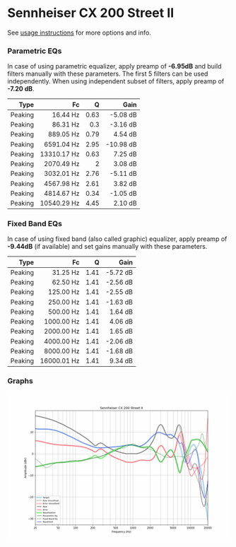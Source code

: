 # Sennheiser CX 200 Street II
See [usage instructions](https://github.com/jaakkopasanen/AutoEq#usage) for more options and info.

### Parametric EQs
In case of using parametric equalizer, apply preamp of **-6.95dB** and build filters manually
with these parameters. The first 5 filters can be used independently.
When using independent subset of filters, apply preamp of **-7.20 dB**.

| Type    | Fc          |    Q | Gain      |
|--------:|------------:|-----:|----------:|
| Peaking | 16.44 Hz    | 0.63 | -5.08 dB  |
| Peaking | 86.31 Hz    | 0.3  | -3.16 dB  |
| Peaking | 889.05 Hz   | 0.79 | 4.54 dB   |
| Peaking | 6591.04 Hz  | 2.95 | -10.98 dB |
| Peaking | 13310.17 Hz | 0.63 | 7.25 dB   |
| Peaking | 2070.49 Hz  | 2    | 3.08 dB   |
| Peaking | 3032.01 Hz  | 2.76 | -5.11 dB  |
| Peaking | 4567.98 Hz  | 2.61 | 3.82 dB   |
| Peaking | 4814.67 Hz  | 0.34 | -1.05 dB  |
| Peaking | 10540.29 Hz | 4.45 | 2.10 dB   |

### Fixed Band EQs
In case of using fixed band (also called graphic) equalizer, apply preamp of **-9.44dB**
(if available) and set gains manually with these parameters.

| Type    | Fc          |    Q | Gain     |
|--------:|------------:|-----:|---------:|
| Peaking | 31.25 Hz    | 1.41 | -5.72 dB |
| Peaking | 62.50 Hz    | 1.41 | -2.56 dB |
| Peaking | 125.00 Hz   | 1.41 | -2.55 dB |
| Peaking | 250.00 Hz   | 1.41 | -1.63 dB |
| Peaking | 500.00 Hz   | 1.41 | 1.64 dB  |
| Peaking | 1000.00 Hz  | 1.41 | 4.06 dB  |
| Peaking | 2000.00 Hz  | 1.41 | 1.65 dB  |
| Peaking | 4000.00 Hz  | 1.41 | -2.06 dB |
| Peaking | 8000.00 Hz  | 1.41 | -1.68 dB |
| Peaking | 16000.01 Hz | 1.41 | 9.34 dB  |

### Graphs
![](./Sennheiser%20CX%20200%20Street%20II.png)